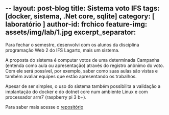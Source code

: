 
--
layout: post-blog
title: Sistema voto IFS
tags: [docker, sistema, .Net core, sqlite]
category: [ laboratório ]
author-id: frchico
feature-img: assets/img/lab/1.jpg
excerpt_separator: <!--more-->
---

Para fechar o semestre, desenvolvi com os alunos da disciplina programação Web 2 do IFS Lagarto, mais um sistema. 

A proposta do sistema é computar votos de uma determinada Campanha (entenda como aula ou apresentação) através do registro anônimo do voto.
Com ele será possível, por exemplo, saber como suas aulas são vistas e também avaliar equipes que estão apresentando os trabalhos.

Apesar de ser simples, o uso do sistema também possibilita a validação a implantação do docker e do dotnet core num ambiente Linux e com processador arm7 (raspberry pi 3 b+).

Para saber mais acesse o [repositório](https://github.com/CBSIIFSLagarto/VotoIFS)
